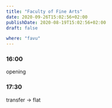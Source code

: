 ```yaml
---
title: "Faculty of Fine Arts"
date: 2020-09-26T15:02:56+02:00
publishDate: 2020-08-19T15:02:56+02:00
draft: false

where: "favu"
---
```


### 16:00
opening

### 17:30
transfer -> flat

